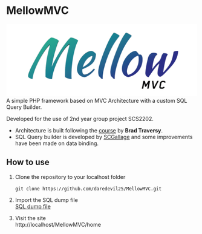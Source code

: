 # MellowMVC
![logo](./public/logo/logo_banner.png)
A simple PHP framework based on MVC Architecture with a custom SQL Query Builder. 

Developed for the use of 2nd year group project SCS2202.  
- Architecture is built following the [course](https://www.udemy.com/course/object-oriented-php-mvc/) by **Brad Traversy**.  
- SQL Query builder is developed by [SCGallage](https://github.com/SCGallage) and some improvements have been made on data binding.

## How to use
1. Clone the repository to your localhost folder  
   ```
   git clone https://github.com/daredevil25/MellowMVC.git
   ```

2. Import the SQL dump file  
  [SQL dump file](./public/resources/mellowmvc_db.sql)

3. Visit the site  
  http://localhost/MellowMVC/home 
